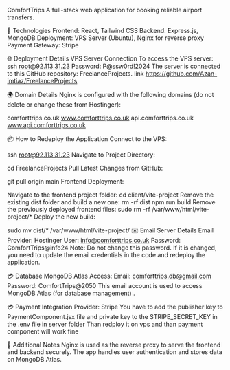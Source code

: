 ComfortTrips
A full-stack web application for booking reliable airport transfers.

🚀 Technologies
Frontend: React, Tailwind CSS
Backend: Express.js, MongoDB
Deployment: VPS Server (Ubuntu), Nginx for reverse proxy
Payment Gateway: Stripe

🌐 Deployment Details
VPS Server Connection
To access the VPS server:
ssh root@92.113.31.23
Password: P@ssw0rd!2024
The server is connected to this GitHub repository: FreelanceProjects. link   https://github.com/Azan-imtiaz/FreelanceProjects
    
🌍 Domain Details
Nginx is configured with the following domains (do not delete or change these from Hostinger):

comforttrips.co.uk
www.comforttrips.co.uk
api.comforttrips.co.uk
www.api.comforttrips.co.uk

📦 How to Redeploy the Application
Connect to the VPS:

ssh root@92.113.31.23
Navigate to Project Directory:

cd FreelanceProjects
Pull Latest Changes from GitHub:

git pull origin main
Frontend Deployment:

Navigate to the frontend project folder:
cd client/vite-project
Remove the existing dist folder and build a new one:
rm -rf dist
npm run build
Remove the previously deployed frontend files:
sudo rm -rf /var/www/html/vite-project/*
Deploy the new build:

sudo mv dist/* /var/www/html/vite-project/
✉️ Email Server Details
Email Provider: Hostinger
User: info@comforttrips.co.uk
Password: ComfortTrips@info24
Note: Do not change this password. If it is changed, you need to update the email credentials in the code and redeploy the application.

💳 Database
 MongoDB Atlas Access:
Email: comforttrips.db@gmail.com
Password: ComfortTrips@2050
This email account is used to access  MongoDB Atlas (for database management) .

💳 Payment Integration
Provider: Stripe
 You have to add the publisher key to  PaymentComponent.jsx file and private key to  the  STRIPE_SECRET_KEY in the .env file in server folder
 Than redploy it on vps and than payment component will work fine 
 
🔧 Additional Notes
Nginx is used as the reverse proxy to serve the frontend and backend securely.
The app handles user authentication and stores data on MongoDB Atlas.
